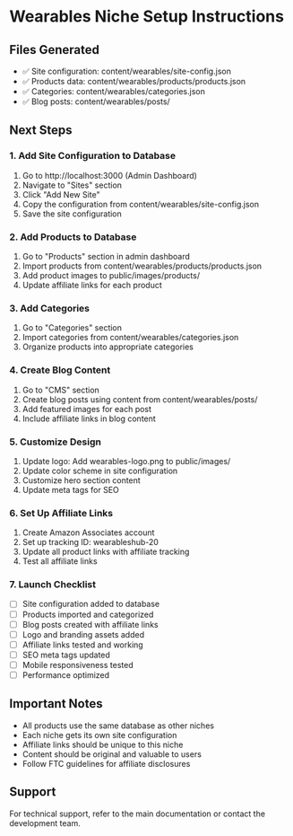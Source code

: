 
# Wearables Niche Setup Instructions

## Files Generated
- ✅ Site configuration: content/wearables/site-config.json
- ✅ Products data: content/wearables/products/products.json
- ✅ Categories: content/wearables/categories.json
- ✅ Blog posts: content/wearables/posts/

## Next Steps

### 1. Add Site Configuration to Database
1. Go to http://localhost:3000 (Admin Dashboard)
2. Navigate to "Sites" section
3. Click "Add New Site"
4. Copy the configuration from content/wearables/site-config.json
5. Save the site configuration

### 2. Add Products to Database
1. Go to "Products" section in admin dashboard
2. Import products from content/wearables/products/products.json
3. Add product images to public/images/products/
4. Update affiliate links for each product

### 3. Add Categories
1. Go to "Categories" section
2. Import categories from content/wearables/categories.json
3. Organize products into appropriate categories

### 4. Create Blog Content
1. Go to "CMS" section
2. Create blog posts using content from content/wearables/posts/
3. Add featured images for each post
4. Include affiliate links in blog content

### 5. Customize Design
1. Update logo: Add wearables-logo.png to public/images/
2. Update color scheme in site configuration
3. Customize hero section content
4. Update meta tags for SEO

### 6. Set Up Affiliate Links
1. Create Amazon Associates account
2. Set up tracking ID: wearableshub-20
3. Update all product links with affiliate tracking
4. Test all affiliate links

### 7. Launch Checklist
- [ ] Site configuration added to database
- [ ] Products imported and categorized
- [ ] Blog posts created with affiliate links
- [ ] Logo and branding assets added
- [ ] Affiliate links tested and working
- [ ] SEO meta tags updated
- [ ] Mobile responsiveness tested
- [ ] Performance optimized

## Important Notes
- All products use the same database as other niches
- Each niche gets its own site configuration
- Affiliate links should be unique to this niche
- Content should be original and valuable to users
- Follow FTC guidelines for affiliate disclosures

## Support
For technical support, refer to the main documentation or contact the development team.
